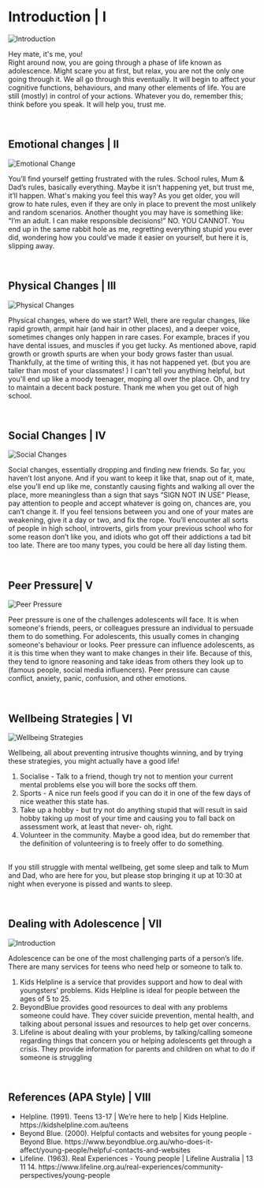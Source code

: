 <h1>Introduction | I</h1>
    <img src="https://images.unsplash.com/photo-1484712401471-05c7215830eb?ixlib=rb-4.0.3&ixid=M3wxMjA3fDB8MHxwaG90by1wYWdlfHx8fGVufDB8fHx8fA%3D%3D&auto=format&fit=crop&w=2070&q=80" alt="Introduction">
    <p>
        Hey mate, it's me, you!<br> Right around now, you are going through a phase of life known as adolescence. Might scare you at first, but relax, you are not the only one going through it. We all go through this eventually. 
       It will begin to affect your cognitive functions, behaviours, and many other elements of life. You are still (mostly) in control of your actions. Whatever you do, remember this; think before you speak. It will help you, trust me.
    </p>
    <br>
    <h2>Emotional changes | II</h2>
    <img src="https://images.unsplash.com/photo-1524088484081-4ca7e08e3e19?ixlib=rb-4.0.3&ixid=M3wxMjA3fDB8MHxwaG90by1wYWdlfHx8fGVufDB8fHx8fA%3D%3D&auto=format&fit=crop&w=1391&q=80" alt="Emotional Change">
    <p>
        You’ll find yourself getting frustrated with the rules. School rules, Mum & Dad’s rules, basically everything. Maybe it isn’t happening yet, but trust me, it’ll happen. 
        What's making you feel this way? As you get older, you will grow to hate rules, even if they are only in place to prevent the most unlikely and random scenarios. 
        Another thought you may have is something like: “I’m an adult. I can make responsible decisions!” NO. YOU CANNOT. You end up in the same rabbit hole as me, regretting everything stupid you ever did, wondering how you could’ve made it easier on yourself, but here it is, slipping away.
    </p>
    <br>
    <h2>Physical Changes | III</h2>
    <img src="https://images.unsplash.com/photo-1461896836934-ffe607ba8211?ixlib=rb-4.0.3&ixid=M3wxMjA3fDB8MHxwaG90by1wYWdlfHx8fGVufDB8fHx8fA%3D%3D&auto=format&fit=crop&w=2070&q=80" alt="Physical Changes">
    <p>
        Physical changes, where do we start? Well, there are regular changes, like rapid growth, armpit hair (and hair in other places), and a deeper voice, sometimes changes only happen in rare cases. For example, braces if you have dental issues, and muscles if you get lucky. 
        As mentioned above, rapid growth or growth spurts are when your body grows faster than usual. Thankfully, at the time of writing this, it has not happened yet. (but you are taller than most of your classmates! )
        I can't tell you anything helpful, but you'll end up like a moody teenager, moping all over the place. Oh, and try to maintain a decent back posture. Thank me when you get out of high school.
    </p>
    <Br>
    <h2>Social Changes | IV</h2>
    <img src="https://images.unsplash.com/photo-1485872299829-c673f5194813?ixlib=rb-4.0.3&ixid=M3wxMjA3fDB8MHxwaG90by1wYWdlfHx8fGVufDB8fHx8fA%3D%3D&auto=format&fit=crop&w=1460&q=80" alt="Social Changes">
    <p>
        Social changes, essentially dropping and finding new friends. So far, you haven’t lost anyone. And if you want to keep it like that, snap out of it, mate, else you’ll end up like me, constantly causing fights and walking all over the place, more meaningless than a sign that says “SIGN NOT IN USE” 
        Please, pay attention to people and accept whatever is going on, chances are, you can’t change it. If you feel tensions between you and one of your mates are weakening, give it a day or two, and fix the rope. 
        You’ll encounter all sorts of people in high school, introverts, girls from your previous school who for some reason don’t like you, and idiots who got off their addictions a tad bit too late. There are too many types, you could be here all day listing them.
    </p>
    <br>
    <h2>Peer Pressure| V</h2>
    <img src="https://plus.unsplash.com/premium_photo-1661380704283-38adf12c3f5e?ixlib=rb-4.0.3&ixid=M3wxMjA3fDB8MHxwaG90by1wYWdlfHx8fGVufDB8fHx8fA%3D%3D&auto=format&fit=crop&w=2070&q=80" alt="Peer Pressure">
    <p>
        Peer pressure is one of the challenges adolescents will face. It is when someone's friends, peers, or colleagues pressure an individual to persuade them to do something. For adolescents, this usually comes in changing someone's behaviour or looks. 
        Peer pressure can influence adolescents, as it is this time when they want to make changes in their life. Because of this, they tend to ignore reasoning and take ideas from others they look up to (famous people, social media influencers).
        Peer pressure can cause conflict, anxiety, panic, confusion, and other emotions.
    </p>
    <br>
    <h2>Wellbeing Strategies | VI</h2>
    <img src="https://images.unsplash.com/photo-1580893211123-627e0262be3a?ixlib=rb-4.0.3&ixid=M3wxMjA3fDB8MHxwaG90by1wYWdlfHx8fGVufDB8fHx8fA%3D%3D&auto=format&fit=crop&w=987&q=80" alt="Wellbeing Strategies">
    <p>Wellbeing, all about preventing intrusive thoughts winning, and by trying these strategies, you might actually have a good life!
        <ol>
            <li>Socialise - Talk to a friend, though try not to mention your current mental problems else you will bore the socks off them.</li>   
            <li>Sports - A nice run feels good if you can do it in one of the few days of nice weather this state has.</li>
            <li>Take up a hobby - but try not do anything stupid that will result in said hobby taking up most of your time and causing you to fall back on assessment work, at least that never- oh, right.</li>
            <li>Volunteer in the community. Maybe a good idea, but do remember that the definition of volunteering is to freely offer to do something.</li>
        </ol>
        <br>
        If you still struggle with mental wellbeing, get some sleep and talk to Mum and Dad, who are here for you, but please stop bringing it up at 10:30 at night when everyone is pissed and wants to sleep.
    </p>
    <br>
    <h2>Dealing with Adolescence | VII</h2>
    <img src="https://images.unsplash.com/photo-1607749111659-e1c8e05f5f24?ixlib=rb-4.0.3&ixid=M3wxMjA3fDB8MHxwaG90by1wYWdlfHx8fGVufDB8fHx8fA%3D%3D&auto=format&fit=crop&w=987&q=80" alt="Introduction">
    <p>Adolescence can be one of the most challenging parts of a person’s life. There are many services for teens who need help or someone to talk to.
        <ol>
            <li>Kids Helpline is a service that provides support and how to deal with youngsters' problems. Kids Helpline is ideal for people between the ages of 5 to 25.</li>
            <li>BeyondBlue provides good resources to deal with any problems someone could have. They cover suicide prevention, mental health, and talking about personal issues and resources to help get over concerns.</li>
            <li>Lifeline is about dealing with your problems, by talking/calling someone regarding things that concern you or helping adolescents get through a crisis. They provide information for parents and children on what to do if someone is struggling</li>
        </ol>
    </p>
    <br>
    <h2>References (APA Style) | VIII</h2>
    <p>
        <ul>
            <li>Helpline. (1991). Teens 13-17 | We’re here to help | Kids Helpline. https://kidshelpline.com.au/teens</li>
            <li>Beyond Blue. (2000). Helpful contacts and websites for young people - Beyond Blue. https://www.beyondblue.org.au/who-does-it-affect/young-people/helpful-contacts-and-websites</li>
            <li>Lifeline. (1963). Real Experiences - Young people | Lifeline Australia | 13 11 14. https://www.lifeline.org.au/real-experiences/community-perspectives/young-people</li>
        </ul>
    </p>
